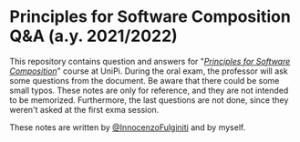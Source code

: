 # Principles for Software Composition Q&A (a.y. 2021/2022)
This repository contains question and answers for "[*Principles for Software Composition*](http://didawiki.cli.di.unipi.it/doku.php/magistraleinformatica/psc/star)" course at UniPi. During the oral exam, the professor will ask some questions from the document. Be aware that there could be some small typos. These notes are only for reference, and they are not intended to be memorized. Furthermore, the last questions are not done, since they weren't asked at the first exma session.

These notes are written by [@InnocenzoFulginiti](https://github.com/InnocenzoFulginiti) and by myself.
